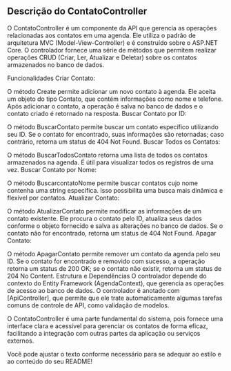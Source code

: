 ## Descrição do ContatoController
O ContatoController é um componente da API que gerencia as operações relacionadas aos contatos em uma agenda. Ele utiliza o padrão de arquitetura MVC (Model-View-Controller) e é construído sobre o ASP.NET Core. O controlador fornece uma série de métodos que permitem realizar operações CRUD (Criar, Ler, Atualizar e Deletar) sobre os contatos armazenados no banco de dados.

Funcionalidades
Criar Contato:

O método Create permite adicionar um novo contato à agenda. Ele aceita um objeto do tipo Contato, que contém informações como nome e telefone. Após adicionar o contato, a operação é salva no banco de dados e o contato criado é retornado na resposta.
Buscar Contato por ID:

O método BuscarContato permite buscar um contato específico utilizando seu ID. Se o contato for encontrado, suas informações são retornadas; caso contrário, retorna um status de 404 Not Found.
Buscar Todos os Contatos:

O método BuscarTodosContato retorna uma lista de todos os contatos armazenados na agenda. É útil para visualizar todos os registros de uma vez.
Buscar Contato por Nome:

O método BuscarcontatoNome permite buscar contatos cujo nome contenha uma string específica. Isso possibilita uma busca mais dinâmica e flexível por contatos.
Atualizar Contato:

O método AtualizarContato permite modificar as informações de um contato existente. Ele procura o contato pelo ID, atualiza seus dados conforme o objeto fornecido e salva as alterações no banco de dados. Se o contato não for encontrado, retorna um status de 404 Not Found.
Apagar Contato:

O método ApagarContato permite remover um contato da agenda pelo seu ID. Se o contato for encontrado e removido com sucesso, a operação retorna um status de 200 OK; se o contato não existir, retorna um status de 204 No Content.
Estrutura e Dependências
O controlador depende do contexto do Entity Framework (AgendaContext), que gerencia as operações de acesso ao banco de dados. O controlador é anotado com [ApiController], que permite que ele trate automaticamente algumas tarefas comuns de controle de API, como validação de modelos.

O ContatoController é uma parte fundamental do sistema, pois fornece uma interface clara e acessível para gerenciar os contatos de forma eficaz, facilitando a integração com outras partes da aplicação ou serviços externos.

Você pode ajustar o texto conforme necessário para se adequar ao estilo e ao conteúdo do seu README!
